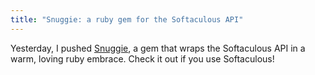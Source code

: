 ```yaml
---
title: "Snuggie: a ruby gem for the Softaculous API"
---
```


Yesterday, I pushed [Snuggie][], a gem that wraps the Softaculous API in a
warm, loving ruby embrace. Check it out if you use Softaculous!

[Snuggie]: https://github.com/site5/snuggie
